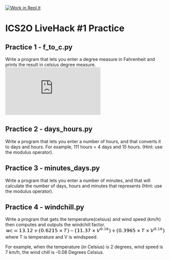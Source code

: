 [![Work in Repl.it](https://classroom.github.com/assets/work-in-replit-14baed9a392b3a25080506f3b7b6d57f295ec2978f6f33ec97e36a161684cbe9.svg)](https://classroom.github.com/online_ide?assignment_repo_id=4071125&assignment_repo_type=AssignmentRepo)
# ICS2O LiveHack #1 Practice


## Practice 1 - f_to_c.py
Write a program that lets you enter a degree measure in Fahrenheit and prints the result in celsius degree measure.
![equation](http://www.sciweavers.org/tex2img.php?eq=c%20%3D%20%20%5Cfrac%7B5%7D%7B9%7D%20%28f%20-%2032%29&bc=White&fc=Black&im=jpg&fs=12&ff=arev&edit=0)

## Practice 2 - days_hours.py
Write a program that lets you enter a number of hours, and that converts it to days and hours. For example, 111 hours = 4 days and 15 hours. (Hint: use the modulus operator).

## Practice 3 - minutes_days.py
Write a program that lets you enter a number of minutes, and that will calculate
the number of days, hours and minutes that represents (Hint: use the modulus operator).

## Practice 4 - windchill.py
Write a program that gets the temperature(celsius) and wind speed (km/h) then computes and outputs  the windchill factor.  
![equation](Tex2Img_1607016221.jpg) where T is temperature and V is windspeed.

For example, when the temperature (in Celsius) is 2 degrees, wind speed is 7 km/h, the wind chill is  -0.08 Degrees Celsius.

